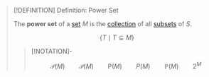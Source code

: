 >[!DEFINITION] Definition: Power Set
>
>The **power set** of a [set](./index.md) $M$ is the [collection](Collections/index.md) of all [subsets](./index.md) of $S$.
>
>$$
>\{T \mid T \subseteq M\}
>$$
>
>>[!NOTATION]-
>>
>>$$
>>\mathscr{P}(M) \qquad \mathcal{P}(M) \qquad \mathsf{P}(M) \qquad P(M) \qquad \mathbb{P}(M) \qquad 2^M
>>$$
>>
>